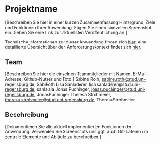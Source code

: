 # Projektname	

[Beschreiben Sie hier in einer kurzen Zusammenfassung Hintergrund, Ziele und Funktionen Ihrer Anwendung. Fügen Sie einen sinnvollen Screenshot ein. Geben Sie eine Link zur aktuellsten Veröffentlichung an.]

Technische Informationen zur dieser Anwendung finden sich [hier](./docs/Setup.md), eine detaillierte Übersicht über den Anforderungskontext findet sich [hier](./docs/Overview.md).

## Team

[Beschreiben Sie hier die einzelnen Teammitglieder mit Namen, E-Mail-Adresse, Github-Nutzer und Foto.]
Sabine Roth, sabine.roth@stud.uni-regensburg.de, SabiRoth
Lisa Sanladerer, lisa.sanladerer@stud.uni-regensburg.de, sanlalala
Jonas Puchinger, jonas.puchinger@stud.uni-regensburg.de, JonasPuchinger
Theresa Strohmeier, theresa.strohmeier@stud.uni-regensburg.de, TheresaStrohmeier

## Beschreibung

[Dokumentieren Sie alle aktuell implementierten Funktionen der Anwendung. Verwenden Sie Screenshots und ggf. auch Gif-Dateien um zentrale Elemente und Abläufe zu beschreiben.]
